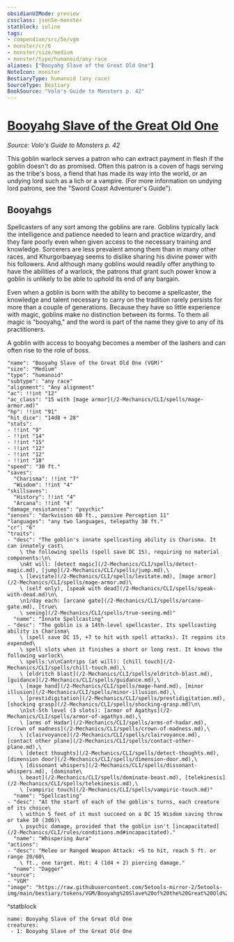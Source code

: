 ```yaml
---
obsidianUIMode: preview
cssclass: json5e-monster
statblock: inline
tags:
- compendium/src/5e/vgm
- monster/cr/6
- monster/size/medium
- monster/type/humanoid/any-race
aliases: ["Booyahg Slave of the Great Old One"]
NoteIcon: monster
BestiaryType: humanoid (any race)
SourceType: Bestiary
BookSource: "Volo's Guide to Monsters p. 42"
---
```

# [Booyahg Slave of the Great Old One](2-Mechanics/CLI/bestiary/humanoid/booyahg-slave-of-the-great-old-one-vgm.md)
*Source: Volo's Guide to Monsters p. 42*  

This goblin warlock serves a patron who can extract payment in flesh if the goblin doesn't do as promised. Often this patron is a coven of hags serving as the tribe's boss, a fiend that has made its way into the world, or an undying lord such as a lich or a vampire. (For more information on undying lord patrons, see the "Sword Coast Adventurer's Guide").

## Booyahgs

Spellcasters of any sort among the goblins are rare. Goblins typically lack the intelligence and patience needed to learn and practice wizardry, and they fare poorly even when given access to the necessary training and knowledge. Sorcerers are less prevalent among them than in many other races, and Khurgorbaeyag seems to dislike sharing his divine power with his followers. And although many goblins would readily offer anything to have the abilities of a warlock, the patrons that grant such power know a goblin is unlikely to be able to uphold its end of any bargain.

Even when a goblin is born with the ability to become a spellcaster, the knowledge and talent necessary to carry on the tradition rarely persists for more than a couple of generations. Because they have so little experience with magic, goblins make no distinction between its forms. To them all magic is "booyahg," and the word is part of the name they give to any of its practitioners.

A goblin with access to booyahg becomes a member of the lashers and can often rise to the role of boss.

```statblock
"name": "Booyahg Slave of the Great Old One (VGM)"
"size": "Medium"
"type": "humanoid"
"subtype": "any race"
"alignment": "Any alignment"
"ac": !!int "12"
"ac_class": "15 with [mage armor](/2-Mechanics/CLI/spells/mage-armor.md)"
"hp": !!int "91"
"hit_dice": "14d8 + 28"
"stats":
- !!int "9"
- !!int "14"
- !!int "15"
- !!int "12"
- !!int "12"
- !!int "18"
"speed": "30 ft."
"saves":
  "Charisma": !!int "7"
  "Wisdom": !!int "4"
"skillsaves":
  "History": !!int "4"
  "Arcana": !!int "4"
"damage_resistances": "psychic"
"senses": "darkvision 60 ft., passive Perception 11"
"languages": "any two languages, telepathy 30 ft."
"cr": "6"
"traits":
- "desc": "The goblin's innate spellcasting ability is Charisma. It can innately cast\
    \ the following spells (spell save DC 15), requiring no material components:\n\
    \nAt will: [detect magic](/2-Mechanics/CLI/spells/detect-magic.md), [jump](/2-Mechanics/CLI/spells/jump.md),\
    \ [levitate](/2-Mechanics/CLI/spells/levitate.md), [mage armor](/2-Mechanics/CLI/spells/mage-armor.md)\
    \ (self only), [speak with dead](/2-Mechanics/CLI/spells/speak-with-dead.md)\n\
    \n1/day each: [arcane gate](/2-Mechanics/CLI/spells/arcane-gate.md), [true\
    \ seeing](/2-Mechanics/CLI/spells/true-seeing.md)"
  "name": "Innate Spellcasting"
- "desc": "The goblin is a 14th-level spellcaster. Its spellcasting ability is Charisma\
    \ (spell save DC 15, +7 to hit with spell attacks). It regains its expended\
    \ spell slots when it finishes a short or long rest. It knows the following warlock\
    \ spells:\n\nCantrips (at will): [chill touch](/2-Mechanics/CLI/spells/chill-touch.md),\
    \ [eldritch blast](/2-Mechanics/CLI/spells/eldritch-blast.md), [guidance](/2-Mechanics/CLI/spells/guidance.md),\
    \ [mage hand](/2-Mechanics/CLI/spells/mage-hand.md), [minor illusion](/2-Mechanics/CLI/spells/minor-illusion.md),\
    \ [prestidigitation](/2-Mechanics/CLI/spells/prestidigitation.md), [shocking grasp](/2-Mechanics/CLI/spells/shocking-grasp.md)\n\
    \n1st-5th level (3 slots): [armor of Agathys](/2-Mechanics/CLI/spells/armor-of-agathys.md),\
    \ [arms of Hadar](/2-Mechanics/CLI/spells/arms-of-hadar.md), [crown of madness](/2-Mechanics/CLI/spells/crown-of-madness.md),\
    \ [clairvoyance](/2-Mechanics/CLI/spells/clairvoyance.md), [contact other plane](/2-Mechanics/CLI/spells/contact-other-plane.md),\
    \ [detect thoughts](/2-Mechanics/CLI/spells/detect-thoughts.md), [dimension door](/2-Mechanics/CLI/spells/dimension-door.md),\
    \ [dissonant whispers](/2-Mechanics/CLI/spells/dissonant-whispers.md), [dominate\
    \ beast](/2-Mechanics/CLI/spells/dominate-beast.md), [telekinesis](/2-Mechanics/CLI/spells/telekinesis.md),\
    \ [vampiric touch](/2-Mechanics/CLI/spells/vampiric-touch.md)"
  "name": "Spellcasting"
- "desc": "At the start of each of the goblin's turns, each creature of its choice\
    \ within 5 feet of it must succeed on a DC 15 Wisdom saving throw or take 10 (3d6)\
    \ psychic damage, provided that the goblin isn't [incapacitated](/2-Mechanics/CLI/rules/conditions.md#incapacitated)."
  "name": "Whispering Aura"
"actions":
- "desc": "Melee or Ranged Weapon Attack: +5 to hit, reach 5 ft. or range 20/60\
    \ ft., one target. Hit: 4 (1d4 + 2) piercing damage."
  "name": "Dagger"
"source":
- "VGM"
"image": "https://raw.githubusercontent.com/5etools-mirror-2/5etools-img/main/bestiary/tokens/VGM/Booyahg%20Slave%20of%20the%20Great%20Old%20One.webp"
```
^statblock

```encounter-table
name: Booyahg Slave of the Great Old One
creatures:
 - 1: Booyahg Slave of the Great Old One
```